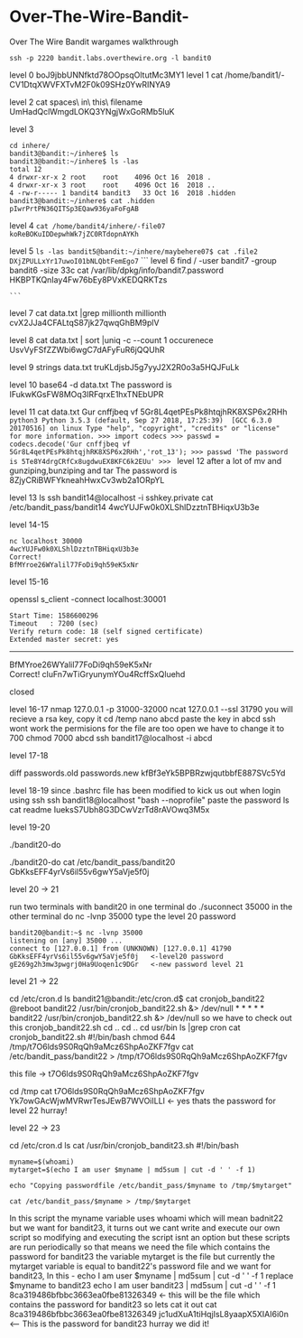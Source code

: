 
# Over-The-Wire-Bandit-
Over The Wire Bandit wargames walkthrough
```
ssh -p 2220 bandit.labs.overthewire.org -l bandit0
```
level 0      boJ9jbbUNNfktd78OOpsqOltutMc3MY1
level 1
		cat /home/bandit1/-
		CV1DtqXWVFXTvM2F0k09SHz0YwRINYA9

level 2		cat spaces\ in\ this\ filename
		UmHadQclWmgdLOKQ3YNgjWxGoRMb5luK

level 3
```
cd inhere/
bandit3@bandit:~/inhere$ ls
bandit3@bandit:~/inhere$ ls -las
total 12
4 drwxr-xr-x 2 root    root    4096 Oct 16  2018 .
4 drwxr-xr-x 3 root    root    4096 Oct 16  2018 ..
4 -rw-r----- 1 bandit4 bandit3   33 Oct 16  2018 .hidden
bandit3@bandit:~/inhere$ cat .hidden
pIwrPrtPN36QITSp3EQaw936yaFoFgAB
```

level 4		```
		cat /home/bandit4/inhere/-file07
		koReBOKuIDDepwhWk7jZC0RTdopnAYKh
 		```

level 5		```
		ls -las
		bandit5@bandit:~/inhere/maybehere07$ cat .file2
		DXjZPULLxYr17uwoI01bNLQbtFemEgo7
		```
		```
level 6		find /  -user bandit7 -group bandit6 -size 33c
		cat /var/lib/dpkg/info/bandit7.password
		HKBPTKQnIay4Fw76bEy8PVxKEDQRKTzs
	
	```
level 7		cat data.txt |grep millionth
		millionth       cvX2JJa4CFALtqS87jk27qwqGhBM9plV
	
level 8		cat data.txt | sort |uniq -c --count 
		1 occurenece  UsvVyFSfZZWbi6wgC7dAFyFuR6jQQUhR

level 9		strings data.txt
		truKLdjsbJ5g7yyJ2X2R0o3a5HQJFuLk

level 10	base64  -d data.txt 
		The password is IFukwKGsFW8MOq3IRFqrxE1hxTNEbUPR

level 11	cat data.txt 
		Gur cnffjbeq vf 5Gr8L4qetPEsPk8htqjhRK8XSP6x2RHh
		```
		python3
	Python 3.5.3 (default, Sep 27 2018, 17:25:39) 
	[GCC 6.3.0 20170516] on linux
	Type "help", "copyright", "credits" or "license" for more information.
	>>> import codecs
	>>> passwd = codecs.decode('Gur cnffjbeq vf 5Gr8L4qetPEsPk8htqjhRK8XSP6x2RHh','rot_13');
	>>> passwd
	'The password is 5Te8Y4drgCRfCx8ugdwuEX8KFC6k2EUu'
	>>> 
		```
level 12	after a lot of mv and gunziping,bunziping and tar
		The password is 8ZjyCRiBWFYkneahHwxCv3wb2a1ORpYL

level 13	ls
		ssh bandit14@localhost -i sshkey.private
		cat /etc/bandit_pass/bandit14
		4wcYUJFw0k0XLShlDzztnTBHiqxU3b3e

level 14-15
```
nc localhost 30000
4wcYUJFw0k0XLShlDzztnTBHiqxU3b3e
Correct!
BfMYroe26WYalil77FoDi9qh59eK5xNr
```


level 15-16

openssl s_client -connect localhost:30001

    Start Time: 1586600296
    Timeout   : 7200 (sec)
    Verify return code: 18 (self signed certificate)
    Extended master secret: yes
---
BfMYroe26WYalil77FoDi9qh59eK5xNr                
Correct!
cluFn7wTiGryunymYOu4RcffSxQluehd

closed

level 16-17
 nmap 127.0.0.1 -p 31000-32000
 ncat 127.0.0.1 --ssl 31790
 you will recieve a rsa key, copy it
 cd /temp
 nano abcd
 paste the key in abcd
 ssh wont work the permisions for the file are too open we have to change it to 700
 chmod 7000 abcd
 ssh bandit17@localhost -i abcd 

level 17-18

diff passwords.old passwords.new
kfBf3eYk5BPBRzwjqutbbfE887SVc5Yd

level 18-19
since .bashrc file has been modified to kick us out when login using ssh
ssh bandit18@localhost "bash --noprofile"
paste the password
ls
cat readme
IueksS7Ubh8G3DCwVzrTd8rAVOwq3M5x

level 19-20

./bandit20-do 

./bandit20-do cat /etc/bandit_pass/bandit20
GbKksEFF4yrVs6il55v6gwY5aVje5f0j

level 20 -> 21

run two terminals with bandit20 
in one terminal do
./suconnect 35000
in the other terminal do 
nc -lvnp 35000
type the level 20 password

	bandit20@bandit:~$ nc -lvnp 35000
	listening on [any] 35000 ...
	connect to [127.0.0.1] from (UNKNOWN) [127.0.0.1] 41790
	GbKksEFF4yrVs6il55v6gwY5aVje5f0j   <-level20 password
	gE269g2h3mw3pwgrj0Ha9Uoqen1c9DGr   <-new password level 21

level 21 -> 22

		
cd  /etc/cron.d
ls
	bandit21@bandit:/etc/cron.d$ cat cronjob_bandit22
	@reboot bandit22 /usr/bin/cronjob_bandit22.sh &> /dev/null
	* * * * * bandit22 /usr/bin/cronjob_bandit22.sh &> /dev/null
so we have to check out this cronjob_bandit22.sh
cd ..
cd ..
cd usr/bin
ls |grep cron
cat cronjob_bandit22.sh
	#!/bin/bash
	chmod 644 /tmp/t7O6lds9S0RqQh9aMcz6ShpAoZKF7fgv
	cat /etc/bandit_pass/bandit22 > /tmp/t7O6lds9S0RqQh9aMcz6ShpAoZKF7fgv

this file ->  t7O6lds9S0RqQh9aMcz6ShpAoZKF7fgv


cd /tmp
cat t7O6lds9S0RqQh9aMcz6ShpAoZKF7fgv
Yk7owGAcWjwMVRwrTesJEwB7WVOiILLI    <- yes thats the password for level 22 hurray!

level 22 -> 23

cd  /etc/cron.d
ls
cat /usr/bin/cronjob_bandit23.sh
	#!/bin/bash

	myname=$(whoami)	
	mytarget=$(echo I am user $myname | md5sum | cut -d ' ' -f 1)

	echo "Copying passwordfile /etc/bandit_pass/$myname to /tmp/$mytarget"

	cat /etc/bandit_pass/$myname > /tmp/$mytarget
In this script the myname variable uses whoami which will mean badnit22 but we want for bandit23, it turns out we cant write and execute our own script
so modifying and executing the script isnt an option but these scripts are run periodically so that means we need the file which contains the password for bandit23
the variable mytarget is the file but currently the mytarget variable is equal to bandit22's password file and we want for bandit23,
 In this -   echo I am user $myname | md5sum | cut -d ' ' -f 1
replace $myname to bandit23
echo I am user bandit23 | md5sum | cut -d ' ' -f 1
8ca319486bfbbc3663ea0fbe81326349 <- this will be the file which contains the password for bandit23 so lets cat it out
cat 8ca319486bfbbc3663ea0fbe81326349
jc1udXuA1tiHqjIsL8yaapX5XIAI6i0n <-- This is the password for bandit23 hurray we did it!


